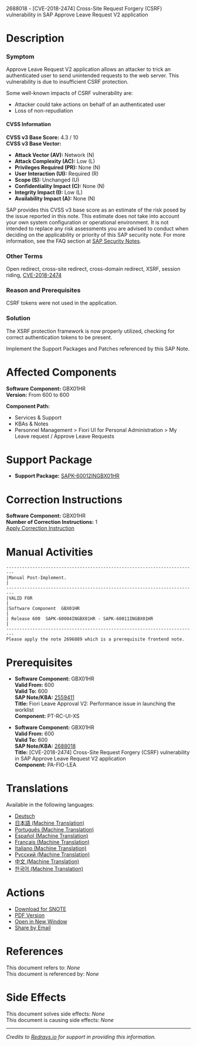2688018 - [CVE-2018-2474] Cross-Site Request Forgery (CSRF) vulnerability in SAP Approve Leave Request V2 application

# Description

### Symptom
Approve Leave Request V2 application allows an attacker to trick an authenticated user to send unintended requests to the web server. This vulnerability is due to insufficient CSRF protection.

Some well-known impacts of CSRF vulnerability are:
- Attacker could take actions on behalf of an authenticated user
- Loss of non-repudiation

#### CVSS Information
**CVSS v3 Base Score:** 4.3 / 10  
**CVSS v3 Base Vector:**
- **Attack Vector (AV):** Network (N)
- **Attack Complexity (AC):** Low (L)
- **Privileges Required (PR):** None (N)
- **User Interaction (UI):** Required (R)
- **Scope (S):** Unchanged (U)
- **Confidentiality Impact (C):** None (N)
- **Integrity Impact (I):** Low (L)
- **Availability Impact (A):** None (N)

SAP provides this CVSS v3 base score as an estimate of the risk posed by the issue reported in this note. This estimate does not take into account your own system configuration or operational environment. It is not intended to replace any risk assessments you are advised to conduct when deciding on the applicability or priority of this SAP security note. For more information, see the FAQ section at [SAP Security Notes](https://support.sap.com/securitynotes).

### Other Terms
Open redirect, cross-site redirect, cross-domain redirect, XSRF, session riding, [CVE-2018-2474](https://cve.mitre.org/cgi-bin/cvename.cgi?name=CVE-2018-2474)

### Reason and Prerequisites
CSRF tokens were not used in the application.

### Solution
The XSRF protection framework is now properly utilized, checking for correct authentication tokens to be present.

Implement the Support Packages and Patches referenced by this SAP Note.

# Affected Components
**Software Component:** GBX01HR  
**Version:** From 600 to 600

**Component Path:**
- Services & Support
- KBAs & Notes
- Personnel Management > Fiori UI for Personal Administration > My Leave request / Approve Leave Requests

# Support Package
- **Support Package:** [SAPK-60012INGBX01HR](https://me.sap.com/supportpackage/SAPK-60012INGBX01HR)

# Correction Instructions
**Software Component:** GBX01HR  
**Number of Correction Instructions:** 1  
[Apply Correction Instruction](https://me.sap.com/corrins/0002688018/18645)

# Manual Activities
```
-------------------------------------------------------------------------
|Manual Post-Implement.                                                 |
-------------------------------------------------------------------------
|VALID FOR                                                              |
|Software Component  GBX01HR                                            |
| Release 600  SAPK-60004INGBX01HR - SAPK-60011INGBX01HR                 |
-------------------------------------------------------------------------
Please apply the note 2696889 which is a prerequisite frontend note.
```

# Prerequisites
- **Software Component:** GBX01HR  
  **Valid From:** 600  
  **Valid To:** 600  
  **SAP Note/KBA:** [2559411](https://me.sap.com/notes/2559411)  
  **Title:** Fiori Leave Approval V2: Performance issue in launching the worklist  
  **Component:** PT-RC-UI-XS

- **Software Component:** GBX01HR  
  **Valid From:** 600  
  **Valid To:** 600  
  **SAP Note/KBA:** [2688018](https://me.sap.com/notes/2688018)  
  **Title:** [CVE-2018-2474] Cross-Site Request Forgery (CSRF) vulnerability in SAP Approve Leave Request V2 application  
  **Component:** PA-FIO-LEA

# Translations
Available in the following languages:
- [Deutsch](https://me.sap.com/notes/0002688018/D)
- [日本語 (Machine Translation)](https://me.sap.com/notes/0002688018/J)
- [Português (Machine Translation)](https://me.sap.com/notes/0002688018/P)
- [Español (Machine Translation)](https://me.sap.com/notes/0002688018/S)
- [Français (Machine Translation)](https://me.sap.com/notes/0002688018/F)
- [Italiano (Machine Translation)](https://me.sap.com/notes/0002688018/I)
- [Русский (Machine Translation)](https://me.sap.com/notes/0002688018/R)
- [中文 (Machine Translation)](https://me.sap.com/notes/0002688018/1)
- [한국어 (Machine Translation)](https://me.sap.com/notes/0002688018/3)

# Actions
- [Download for SNOTE](https://notesdownloads.sap.com/note/0040000001962382018)
- [PDF Version](https://userapps.support.sap.com/sap/support/sfm/notes/print/0002688018?language=en-US&token=9DE184644D3BB221DADD5631687661D0)
- [Open in New Window](https://me.sap.com/notes/0002688018)
- [Share by Email](mailto:?subject=SAP%20Note%202688018&body=Check%20out%20this%20SAP%20Note:%20https://me.sap.com/notes/0002688018)

# References
This document refers to: *None*  
This document is referenced by: *None*

# Side Effects
This document solves side effects: *None*  
This document is causing side effects: *None*

---

*Credits to [Redrays.io](https://redrays.io) for support in providing this information.*